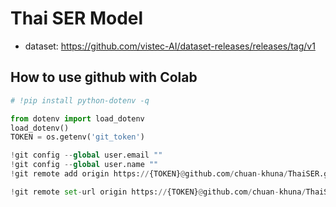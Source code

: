# Thai SER Model

- dataset: https://github.com/vistec-AI/dataset-releases/releases/tag/v1

## How to use github with Colab

```py
# !pip install python-dotenv -q

from dotenv import load_dotenv
load_dotenv()
TOKEN = os.getenv('git_token')

!git config --global user.email ""
!git config --global user.name ""
!git remote add origin https://{TOKEN}@github.com/chuan-khuna/ThaiSER.git

!git remote set-url origin https://{TOKEN}@github.com/chuan-khuna/ThaiSER.git
```
